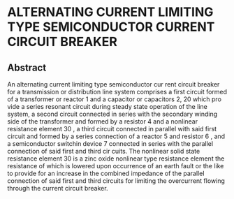 # ALTERNATING CURRENT LIMITING TYPE SEMICONDUCTOR CURRENT CIRCUIT BREAKER

## Abstract
An alternating current limiting type semiconductor cur rent circuit breaker for a transmission or distribution line system comprises a first circuit formed of a transformer or reactor 1 and a capacitor or capacitors 2, 20 which pro vide a series resonant circuit during steady state operation of the line system, a second circuit connected in series with the secondary winding side of the transformer and formed by a resistor 4 and a nonlinear resistance element 30 , a third circuit connected in parallel with said first circuit and formed by a series connection of a reactor 5 and resistor 6 , and a semiconductor switchin device 7 connected in series with the parallel connection of said first and third cir cuits. The nonlinear solid state resistance element 30 is a zinc oxide nonlinear type resistance element the resistance of which is lowered upon occurrence of an earth fault or the like to provide for an increase in the combined impedance of the parallel connection of said first and third circuits for limiting the overcurrent flowing through the current circuit breaker.